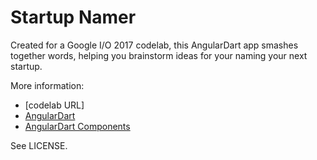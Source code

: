# Startup Namer

Created for a Google I/O 2017 codelab, this AngularDart app smashes together
words, helping you brainstorm ideas for your naming your next startup.

More information:
* [codelab URL]
* [AngularDart](https://webdev.dartlang.org/angular)
* [AngularDart Components](https://webdev.dartlang.org/components)

See LICENSE.
